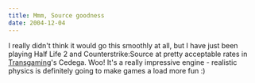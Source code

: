 ```yaml
---
title: Mmm, Source goodness
date: 2004-12-04
---
```


I really didn't think it would go this smoothly at all, but I have just been playing Half Life 2 and Counterstrike:Source at pretty acceptable rates in [Transgaming](http://www.transgaming.com/)'s Cedega. Woo!
It's a really impressive engine - realistic physics is definitely going to make games a load more fun :)
